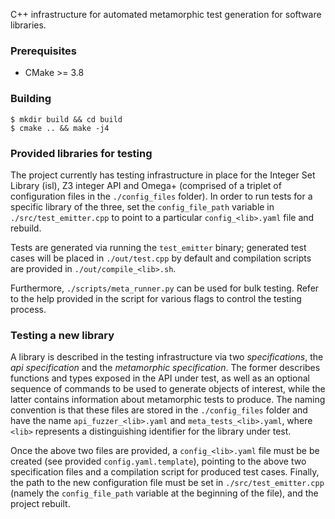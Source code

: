 C++ infrastructure for automated metamorphic test generation for software
libraries.

### Prerequisites

* CMake >= 3.8

### Building

```
$ mkdir build && cd build
$ cmake .. && make -j4
```

### Provided libraries for testing

The project currently has testing infrastructure in place for the Integer Set
Library (isl), Z3 integer API and Omega+ (comprised of a triplet of
configuration files in the `./config_files` folder). In order to run tests for a
specific library of the three, set the `config_file_path` variable in
`./src/test_emitter.cpp` to point to a particular `config_<lib>.yaml` file and
rebuild.

Tests are generated via running the `test_emitter` binary; generated test cases
will be placed in `./out/test.cpp` by default and compilation scripts are
provided in `./out/compile_<lib>.sh`.

Furthermore, `./scripts/meta_runner.py` can be used for bulk testing. Refer to
the help provided in the script for various flags to control the testing
process.

### Testing a new library

A library is described in the testing infrastructure via two *specifications*,
the *api specification* and the *metamorphic specification*. The former
describes functions and types exposed in the API under test, as well as an
optional sequence of commands to be used to generate objects of interest, while
the latter contains information about metamorphic tests to produce. The naming
convention is that these files are stored in the `./config_files` folder and
have the name `api_fuzzer_<lib>.yaml` and `meta_tests_<lib>.yaml`, where `<lib>`
represents a distinguishing identifier for the library under test.

Once the above two files are provided, a `config_<lib>.yaml` file must be be
created (see provided `config.yaml.template`), pointing to the above two
specification files and a compilation script for produced test cases. Finally,
the path to the new configuration file must be set in `./src/test_emitter.cpp`
(namely the `config_file_path` variable at the beginning of the file), and the
project rebuilt.
